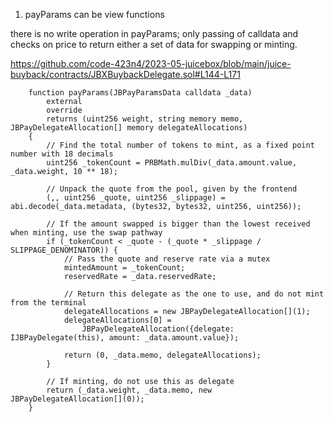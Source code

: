 1. payParams can be view functions

there is no write operation in payParams; only passing of calldata and checks on price to return either a set of data for swapping or minting.

https://github.com/code-423n4/2023-05-juicebox/blob/main/juice-buyback/contracts/JBXBuybackDelegate.sol#L144-L171

```solidity
    function payParams(JBPayParamsData calldata _data)
        external
        override
        returns (uint256 weight, string memory memo, JBPayDelegateAllocation[] memory delegateAllocations)
    {
        // Find the total number of tokens to mint, as a fixed point number with 18 decimals
        uint256 _tokenCount = PRBMath.mulDiv(_data.amount.value, _data.weight, 10 ** 18);

        // Unpack the quote from the pool, given by the frontend
        (,, uint256 _quote, uint256 _slippage) = abi.decode(_data.metadata, (bytes32, bytes32, uint256, uint256));

        // If the amount swapped is bigger than the lowest received when minting, use the swap pathway
        if (_tokenCount < _quote - (_quote * _slippage / SLIPPAGE_DENOMINATOR)) {
            // Pass the quote and reserve rate via a mutex
            mintedAmount = _tokenCount;
            reservedRate = _data.reservedRate;

            // Return this delegate as the one to use, and do not mint from the terminal
            delegateAllocations = new JBPayDelegateAllocation[](1);
            delegateAllocations[0] =
                JBPayDelegateAllocation({delegate: IJBPayDelegate(this), amount: _data.amount.value});

            return (0, _data.memo, delegateAllocations);
        }

        // If minting, do not use this as delegate
        return (_data.weight, _data.memo, new JBPayDelegateAllocation[](0));
    }
```